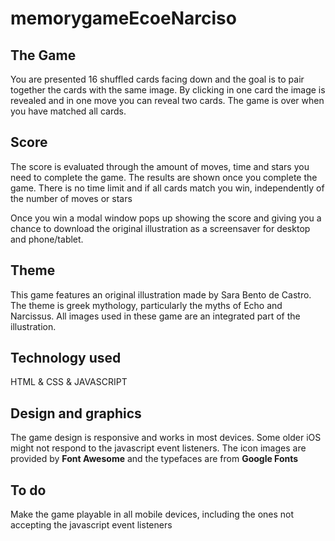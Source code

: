 # memorygameEcoeNarciso

## The Game

You are presented 16 shuffled cards facing down and the goal is to pair together the cards with the same image. By clicking in one card the image is revealed and in one move you can reveal two cards. The game is over when you have matched all cards.

## Score

The score is evaluated through the amount of moves, time and stars you need to complete the game.
The results are shown once you complete the game.
There is no time limit and if all cards match you win, independently of the number of moves or stars

Once you win a modal window pops up showing the score and giving you a chance to download the original illustration as a screensaver for desktop and phone/tablet.

## Theme

This game features an original illustration made by Sara Bento de Castro. The theme is greek mythology, particularly the myths of Echo and Narcissus. All images used in these game are an integrated part of the illustration.

## Technology used

HTML & CSS & JAVASCRIPT

## Design and graphics

The game design is responsive and works in most devices. Some older iOS might not respond to the javascript event listeners. The icon images are provided by **Font Awesome** and the typefaces are from **Google Fonts**

## To do

Make the game playable in all mobile devices, including the ones not accepting the javascript event listeners
